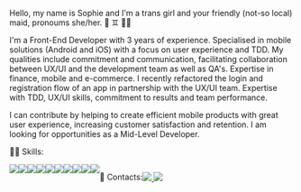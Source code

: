Hello, my name is Sophie and I'm a trans girl and your friendly (not-so local) maid, pronoums she/her. :ribbon: :gemini: :rainbow_flag:	

I'm a Front-End Developer with 3 years of experience. Specialised in mobile solutions (Android and iOS) with a focus on user experience and TDD. My qualities include commitment and communication, facilitating collaboration between UX/UI and the development team as well as QA's. Expertise in finance, mobile and e-commerce. I recently refactored the login and registration flow of an app in partnership with the UX/UI team. Expertise with TDD, UX/UI skills, commitment to results and team performance.

I can contribute by helping to create efficient mobile products with great user experience, increasing customer satisfaction and retention. I am looking for opportunities as a Mid-Level Developer.

:mage_woman: Skills:

<div style='display: flex'>
  <img src="https://img.shields.io/badge/HTML5-E34F26?style=for-the-badge&logo=html5&logoColor=white" /> 
  <img src="https://img.shields.io/badge/CSS3-1572B6?style=for-the-badge&logo=css3&logoColor=white" /> 
  <img src="https://img.shields.io/badge/Sass-CC6699?style=for-the-badge&logo=sass&logoColor=white" />
  <img src="https://img.shields.io/badge/JavaScript-F7DF1E?style=for-the-badge&logo=javascript&logoColor=black" />
  <img src="https://img.shields.io/badge/TypeScript-007ACC?style=for-the-badge&logo=typescript&logoColor=white" />
  <img src="https://img.shields.io/badge/Flutter-02569B?style=for-the-badge&logo=flutter&logoColor=white" />
  <img src="https://img.shields.io/badge/React-20232A?style=for-the-badge&logo=react&logoColor=61DAFB" />
  <img src="https://img.shields.io/badge/React_Native-20232A?style=for-the-badge&logo=react&logoColor=61DAFB" />
  <img src="https://img.shields.io/badge/styled--components-DB7093?style=for-the-badge&logo=styled-components&logoColor=white" />
  <img src="https://img.shields.io/badge/Material--UI-0081CB?style=for-the-badge&logo=material-ui&logoColor=white" />
</ div>


:calling:	Contacts:

<a href='mailto:sophiequines@gmail.com'> <img src="https://img.shields.io/badge/Gmail-D14836?style=for-the-badge&logo=gmail&logoColor=white" /> </a > 
<a href='https://www.linkedin.com/in/sophie-quines/' target='_blank' > <img src="https://img.shields.io/badge/LinkedIn-0077B5?style=for-the-badge&logo=linkedin&logoColor=white" /> </a >

